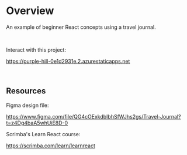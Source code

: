 # Overview

An example of beginner React concepts using a travel journal.

<br>

Interact with this project:

https://purple-hill-0e1d2931e.2.azurestaticapps.net

<br>

## Resources

Figma design file: 

https://www.figma.com/file/QG4cOExkdbIbhSfWJhs2gs/Travel-Journal?t=z4Dg4baA5whUiE8D-0

Scrimba's Learn React course: 

https://scrimba.com/learn/learnreact
